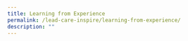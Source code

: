 ```yaml
---
title: Learning from Experience
permalink: /lead-care-inspire/learning-from-experience/
description: ""
---
```

